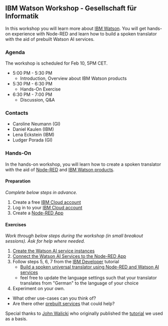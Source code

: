 ## IBM Watson Workshop - Gesellschaft für Informatik
In this workshop you will learn more about [IBM Watson](https://www.ibm.com/watson/products-services). You will get hands-on experience with Node-RED and learn how to build a spoken translator with the aid of prebuilt Watson AI services.

### Agenda
The workshop is scheduled for Feb 10, 5PM CET.
- 5:00 PM - 5:30 PM
  - Introduction, Overview about IBM Watson products
- 5:30 PM - 6:30 PM
  - Hands-On Exercise
- 6:30 PM - 7:00 PM
  - Discussion, Q&A

### Contacts
- Caroline Neumann (GI)
- Daniel Kaulen (IBM)
- Lena Eckstein (IBM)
- Ludger Porada (GI)
  
### Hands-On
In the hands-on workshop, you will learn how to create a spoken translator with the aid of [Node-RED](https://nodered.org/) and [IBM Watson products](https://www.ibm.com/watson/products-services).

#### Preparation
*Complete below steps in advance.*
1. Create a free [IBM Cloud account](https://cloud.ibm.com/registration)
1. Log in to your [IBM Cloud account](https://cloud.ibm.com/login)
3. Create a [Node-RED App](./node-red-cloud)


#### Exercises
*Work through below steps during the workshop (in small breakout sessions). Ask for help where needed.*
1. [Create the Watson AI service instances](./create-watson-services)
2. [Connect the Watson AI Services to the Node-RED App](./connect-watson-services)
3. Follow steps 5, 6, 7 from the [IBM Developer](https://developer.ibm.com/) tutorial 
   - [Build a spoken universal translator using Node-RED and Watson AI services](https://developer.ibm.com/technologies/artificial-intelligence/tutorials/build-universal-translator-nodered-watson-ai-services/)
   - feel free to update the language settings such that your translator translates from "German" to the language of your choice
4. Experiment on your own. 
  - What other use-cases can you think of?
  - Are there other [prebuilt services](https://cloud.ibm.com/catalog?search=label%3Alite%20label%3Aibm_created&category=ai#services) that could help?

Special thanks to [John Walicki](https://developer.ibm.com/technologies/artificial-intelligence/tutorials/build-universal-translator-nodered-watson-ai-services/) who originally published the [tutorial](https://developer.ibm.com/technologies/artificial-intelligence/tutorials/build-universal-translator-nodered-watson-ai-services/) we used as a basis.
